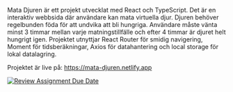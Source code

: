


Mata Djuren är ett projekt utvecklat med React och TypeScript. Det är en interaktiv webbsida där användare kan mata virtuella djur. Djuren behöver regelbunden föda för att undvika att bli hungriga. Användare måste vänta minst 3 timmar mellan varje matningstillfälle och efter 4 timmar är djuret helt hungrigt igen. Projektet utnyttjar React Router för smidig navigering, Moment för tidsberäkningar, Axios för datahantering och local storage för lokal datalagring.

Projektet är live på: https://mata-djuren.netlify.app




[![Review Assignment Due Date](https://classroom.github.com/assets/deadline-readme-button-24ddc0f5d75046c5622901739e7c5dd533143b0c8e959d652212380cedb1ea36.svg)](https://classroom.github.com/a/ogR3wY1k)

